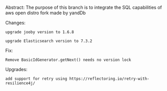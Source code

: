 Abstract: The purpose of this branch is to integrate the SQL capabilities of aws open distro fork made by yandDb 


Changes: 
    
    upgrade jooby version to 1.6.8
    
    upgrade Elasticsearch version to 7.3.2

Fix:
 
    Remove BasicIdGenerator.getNext() needs no version lock  

Upgrades: 
    
    add support for retry using https://reflectoring.io/retry-with-resilience4j/